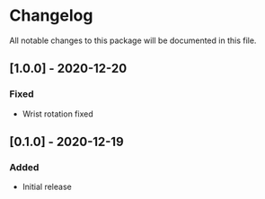 # Changelog
All notable changes to this package will be documented in this file.

## [1.0.0] - 2020-12-20

### Fixed

- Wrist rotation fixed


## [0.1.0] - 2020-12-19

### Added

- Initial release
